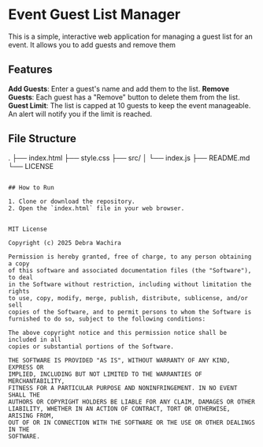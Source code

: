 # Event Guest List Manager

This is a simple, interactive web application for managing a guest list for an event. It allows you to add guests and remove them

## Features

**Add Guests**: Enter a guest's name and add them to the list.
**Remove Guests**: Each guest has a "Remove" button to delete them from the list.
**Guest Limit**: The list is capped at 10 guests to keep the event manageable. An alert will notify you if the limit is reached.

## File Structure

.
├── index.html
├── style.css
├── src/
│ └── index.js
├── README.md
└── LICENSE
```

## How to Run

1. Clone or download the repository.
2. Open the `index.html` file in your web browser.


MIT License

Copyright (c) 2025 Debra Wachira

Permission is hereby granted, free of charge, to any person obtaining a copy
of this software and associated documentation files (the "Software"), to deal
in the Software without restriction, including without limitation the rights
to use, copy, modify, merge, publish, distribute, sublicense, and/or sell
copies of the Software, and to permit persons to whom the Software is
furnished to do so, subject to the following conditions:

The above copyright notice and this permission notice shall be included in all
copies or substantial portions of the Software.

THE SOFTWARE IS PROVIDED "AS IS", WITHOUT WARRANTY OF ANY KIND, EXPRESS OR
IMPLIED, INCLUDING BUT NOT LIMITED TO THE WARRANTIES OF MERCHANTABILITY,
FITNESS FOR A PARTICULAR PURPOSE AND NONINFRINGEMENT. IN NO EVENT SHALL THE
AUTHORS OR COPYRIGHT HOLDERS BE LIABLE FOR ANY CLAIM, DAMAGES OR OTHER
LIABILITY, WHETHER IN AN ACTION OF CONTRACT, TORT OR OTHERWISE, ARISING FROM,
OUT OF OR IN CONNECTION WITH THE SOFTWARE OR THE USE OR OTHER DEALINGS IN THE
SOFTWARE.
